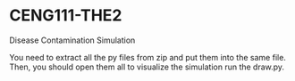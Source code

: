 # CENG111-THE2
Disease Contamination Simulation

You need to extract all the py files from zip and put them into the same file. Then, you should open them all to visualize the simulation run the draw.py.
